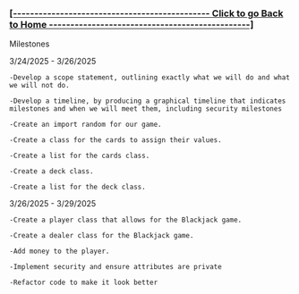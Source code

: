 ### **[ [---------------------------------------------- Click to go Back to Home -----------------------------------------------] ](https://github.com/Purolis/Agile-Group-Project)**

Milestones

3/24/2025 - 3/26/2025

    -Develop a scope statement, outlining exactly what we will do and what we will not do. 

    -Develop a timeline, by producing a graphical timeline that indicates milestones and when we will meet them, including security milestones

    -Create an import random for our game.

    -Create a class for the cards to assign their values. 

    -Create a list for the cards class.

    -Create a deck class.

    -Create a list for the deck class. 


3/26/2025 - 3/29/2025

    -Create a player class that allows for the Blackjack game.
    
    -Create a dealer class for the Blackjack game.

    -Add money to the player.

    -Implement security and ensure attributes are private

    -Refactor code to make it look better
    
